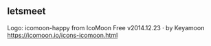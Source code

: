 ## letsmeet

Logo: icomoon-happy from IcoMoon Free v2014.12.23 · by Keyamoon
https://icomoon.io/icons-icomoon.html